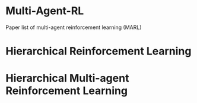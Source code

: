 # Multi-Agent-RL
Paper list of multi-agent reinforcement learning (MARL)







# Hierarchical Reinforcement Learning

# Hierarchical Multi-agent Reinforcement Learning
